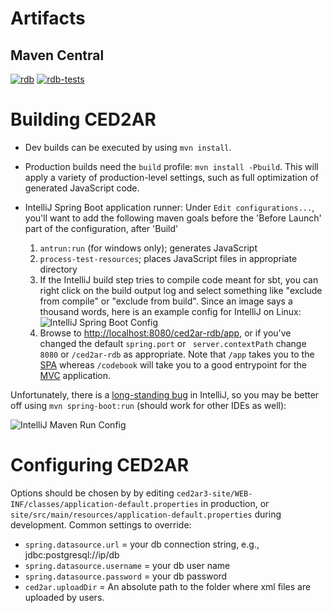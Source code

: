 # Artifacts

## Maven Central

[![rdb](https://maven-badges.herokuapp.com/maven-central/edu.cornell.ncrn.ced2ar/ced2ar3-rdb/badge.svg)](https://maven-badges.herokuapp.com/maven-central/edu.cornell.ncrn.ced2ar/ced2ar3-rdb) [![rdb-tests](https://maven-badges.herokuapp.com/maven-central/edu.cornell.ncrn.ced2ar/ced2ar3-rdb-tests/badge.svg)](https://maven-badges.herokuapp.com/maven-central/edu.cornell.ncrn.ced2ar/ced2ar3-rdb-tests)

# Building CED2AR

* Dev builds can be executed by using `mvn install`.
* Production builds need the `build` profile: `mvn install -Pbuild`. This will apply a variety of production-level settings, such as full optimization of generated JavaScript code.
* IntelliJ Spring Boot application runner: Under `Edit configurations...`, you'll want to add the following maven goals before the 'Before Launch' part of the configuration, after 'Build'

    1. `antrun:run` (for windows only); generates JavaScript
    2. `process-test-resources`; places JavaScript files in appropriate directory
    3. If the IntelliJ build step tries to compile code meant for sbt, you can right click on the build output log and select something like "exclude from compile" or "exclude from build". Since an image says a thousand words, here is an example config for IntelliJ on Linux:
    ![IntelliJ Spring Boot Config](IntellijSpringBoot.png)
    4. Browse to [http://localhost:8080/ced2ar-rdb/app](http://localhost:8080/ced2ar-rdb/app), or if you've changed the default `spring.port` or ` server.contextPath` change `8080` or `/ced2ar-rdb` as appropriate. Note that `/app` takes you to the [SPA](https://en.wikipedia.org/wiki/Single-page_application) whereas `/codebook` will take you to a good entrypoint for the [MVC](https://en.wikipedia.org/wiki/Model%E2%80%93view%E2%80%93controller) application.

Unfortunately, there is a [long-standing bug](https://youtrack.jetbrains.com/issue/IDEA-107048) in IntelliJ, so you may be better off using `mvn spring-boot:run` (should work for other IDEs as well):

![IntelliJ Maven Run Config](IntellijMavenRun.png)

# Configuring CED2AR

Options should be chosen by by editing `ced2ar3-site/WEB-INF/classes/application-default.properties` in production, or `site/src/main/resources/application-default.properties` during development. Common settings to override:

* `spring.datasource.url` = your db connection string, e.g., jdbc:postgresql://ip/db
*  `spring.datasource.username` = your db user name
*  `spring.datasource.password` = your db password
*  `ced2ar.uploadDir` = An absolute path to the folder where xml files are uploaded by users. 